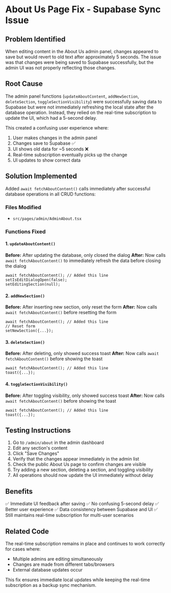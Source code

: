 # About Us Page Fix - Supabase Sync Issue

## Problem Identified
When editing content in the About Us admin panel, changes appeared to save but would revert to old text after approximately 5 seconds. The issue was that changes were being saved to Supabase successfully, but the admin UI was not properly reflecting those changes.

## Root Cause
The admin panel functions (`updateAboutContent`, `addNewSection`, `deleteSection`, `toggleSectionVisibility`) were successfully saving data to Supabase but were not immediately refreshing the local state after the database operation. Instead, they relied on the real-time subscription to update the UI, which had a 5-second delay.

This created a confusing user experience where:
1. User makes changes in the admin panel
2. Changes save to Supabase ✅
3. UI shows old data for ~5 seconds ❌
4. Real-time subscription eventually picks up the change
5. UI updates to show correct data

## Solution Implemented
Added `await fetchAboutContent()` calls immediately after successful database operations in all CRUD functions:

### Files Modified
- `src/pages/admin/AdminAbout.tsx`

### Functions Fixed

#### 1. `updateAboutContent()`
**Before:** After updating the database, only closed the dialog
**After:** Now calls `await fetchAboutContent()` to immediately refresh the data before closing the dialog

```tsx
await fetchAboutContent(); // Added this line
setIsEditDialogOpen(false);
setEditingSection(null);
```

#### 2. `addNewSection()`
**Before:** After inserting new section, only reset the form
**After:** Now calls `await fetchAboutContent()` before resetting the form

```tsx
await fetchAboutContent(); // Added this line
// Reset form
setNewSection({...});
```

#### 3. `deleteSection()`
**Before:** After deleting, only showed success toast
**After:** Now calls `await fetchAboutContent()` before showing the toast

```tsx
await fetchAboutContent(); // Added this line
toast({...});
```

#### 4. `toggleSectionVisibility()`
**Before:** After toggling visibility, only showed success toast
**After:** Now calls `await fetchAboutContent()` before showing the toast

```tsx
await fetchAboutContent(); // Added this line
toast({...});
```

## Testing Instructions
1. Go to `/admin/about` in the admin dashboard
2. Edit any section's content
3. Click "Save Changes"
4. Verify that the changes appear immediately in the admin list
5. Check the public About Us page to confirm changes are visible
6. Try adding a new section, deleting a section, and toggling visibility
7. All operations should now update the UI immediately without delay

## Benefits
✅ Immediate UI feedback after saving
✅ No confusing 5-second delay
✅ Better user experience
✅ Data consistency between Supabase and UI
✅ Still maintains real-time subscription for multi-user scenarios

## Related Code
The real-time subscription remains in place and continues to work correctly for cases where:
- Multiple admins are editing simultaneously
- Changes are made from different tabs/browsers
- External database updates occur

This fix ensures immediate local updates while keeping the real-time subscription as a backup sync mechanism.
